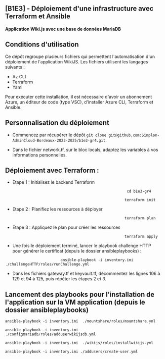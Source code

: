 ## [B1E3] - Déploiement d'une infrastructure avec Terraform et Ansible ##

#### Application Wiki.js avec une base de données MariaDB  ####

## Conditions d'utilisation ##
>
Ce dépôt regroupe plusieurs fichiers qui permettent l'automatisation d'un déploiement de l'application WikiJS.
Les fichiers utilisent les langages suivants :
-	Az CLI
-	Terraform 
-	Yaml

Pour exécuter cette installation, il est nécessaire d'avoir un abonnement Azure, un éditeur de code (type VSC), d'installer Azure CLI, Terraform et Ansible.

## Personnalisation du déploiement ##

* Commencez par récupérer le dépôt `git clone git@github.com:Simplon-AdminCloud-Bordeaux-2023-2025/b1e3-gr4.git`.

* Dans le fichier network.tf, sur le bloc locals, adaptez les variables à vos informations personnelles.

## Déploiement avec Terraform : ##

* Etape 1 : Initialisez le backend Terraform
>
                                                           cd b1e3-gr4
>
                                                          terraform init

* Etape 2 : Planifiez les ressources à déployer
>
                                                          terraform plan

* Etape 3 : Appliquez le plan pour créer les ressources
>
                                                          terraform apply

* Une fois le déploiement terminé, lancer le playbook challenge HTTP pour générer le certificat (depuis le dossier ansibleplaybooks) :
>
                             ansible-playbook -i inventory.ini ./challengeHTTP/roles/runChallenge.yml

* Dans les fichiers gateway.tf et keyvault.tf, décommentez les lignes 106 à 129 et 94 à 125, puis répéter les étapes 2 et 3.

## Lancement des playbooks pour l'installation de l'application sur la VM application (depuis le dossier ansibleplaybooks) 
>
  `ansible-playbook -i inventory.ini  ./mountshare/roles/mountshare.yml`
>
  `ansible-playbook -i inventory.ini  ./configmariadb/roles/adduserwikijsdb.yml`
>
  `ansible-playbook -i inventory.ini  ./wikijs/roles/installwikijs.yml`
>
  `ansible-playbook -i inventory.ini ./addusers/create-user.yml`


